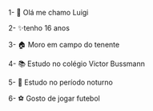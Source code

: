 1- 👋 Olá me chamo Luigi

2- ✨tenho 16 anos

3- 🏠 Moro em campo do tenente

4- 📚 Estudo no colégio Victor Bussmann

5- 🌃 Estudo no período noturno

6- ⚽️ Gosto de jogar futebol
